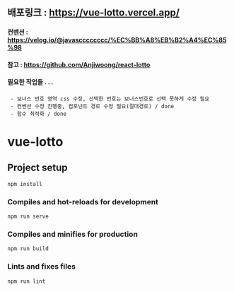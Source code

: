 ## 배포링크 : https://vue-lotto.vercel.app/

#### 컨벤션 : https://velog.io/@javascccccccc/%EC%BB%A8%EB%B2%A4%EC%85%98

#### 참고 : https://github.com/Anjiwoong/react-lotto

#### 필요한 작업들 . . .

```
 - 보너스 번호 영역 css 수정, 선택한 번호는 보너스번호로 선택 못하게 수정 필요
 - 컨벤션 수정 진행중, 컴포넌트 경로 수정 필요(절대경로) / done
 - 함수 최적화 / done
```

# vue-lotto

## Project setup

```
npm install
```

### Compiles and hot-reloads for development

```
npm run serve
```

### Compiles and minifies for production

```
npm run build
```

### Lints and fixes files

```
npm run lint
```
